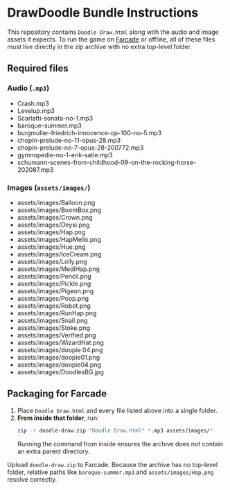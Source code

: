 # DrawDoodle Bundle Instructions

This repository contains `Doodle Draw.html` along with the audio and image assets it expects. To run the game on [Farcade](https://farcade.com/) or offline, all of these files must live directly in the zip archive with no extra top-level folder.

## Required files

### Audio (`.mp3`)
- Crash.mp3
- Levelup.mp3
- Scarlatti-sonata-no-1.mp3
- baroque-summer.mp3
- burgmuller-friedrich-innocence-op-100-no-5.mp3
- chopin-prelude-no-11-opus-28.mp3
- chopin-prelude-no-7-opus-28-200772.mp3
- gymnopedie-no-1-erik-satie.mp3
- schumann-scenes-from-childhood-09-on-the-rocking-horse-202087.mp3

### Images (`assets/images/`)
- assets/images/Balloon.png
- assets/images/BoomBox.png
- assets/images/Crown.png
- assets/images/Deysi.png
- assets/images/Hap.png
- assets/images/HapMello.png
- assets/images/Hue.png
- assets/images/IceCream.png
- assets/images/Lolly.png
- assets/images/MediHap.png
- assets/images/Pencil.png
- assets/images/Pickle.png
- assets/images/Pigeon.png
- assets/images/Poop.png
- assets/images/Robot.png
- assets/images/RunHap.png
- assets/images/Snail.png
- assets/images/Stoke.png
- assets/images/Verified.png
- assets/images/WizardHat.png
- assets/images/doopie 04.png
- assets/images/doopie01.png
- assets/images/doopie04.png
- assets/images/DoodlesBG.jpg

## Packaging for Farcade
1. Place `Doodle Draw.html` and every file listed above into a single folder.
2. **From inside that folder**, run:
   ```bash
   zip -r doodle-draw.zip "Doodle Draw.html" *.mp3 assets/images/*
   ```
   Running the command from inside ensures the archive does not contain an extra parent directory.

Upload `doodle-draw.zip` to Farcade. Because the archive has no top-level folder, relative paths like `baroque-summer.mp3` and `assets/images/Hap.png` resolve correctly.
